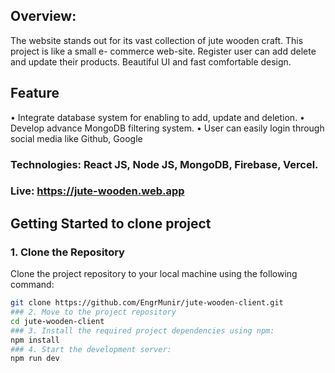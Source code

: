 ## Overview:
The website stands out for its vast collection of jute wooden craft. This project is like a small e- commerce web-site. Register user can add delete and update their products. Beautiful UI and fast comfortable design.
## Feature
•	Integrate database system for enabling to add, update and deletion.
•	Develop advance MongoDB filtering system.
•	User can easily login through social media like Github, Google
### Technologies: React JS, Node JS, MongoDB, Firebase, Vercel.

### Live: https://jute-wooden.web.app
## Getting Started to clone project
### 1. Clone the Repository
Clone the project repository to your local machine using the following command:
```sh
git clone https://github.com/EngrMunir/jute-wooden-client.git
### 2. Move to the project repository
cd jute-wooden-client
### 3. Install the required project dependencies using npm:
npm install
### 4. Start the development server:
npm run dev
